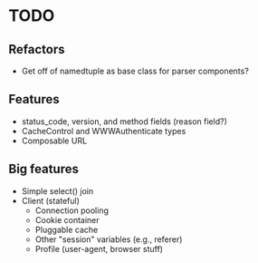 # TODO

## Refactors

- Get off of namedtuple as base class for parser components?

## Features

- status_code, version, and method fields (reason field?)
- CacheControl and WWWAuthenticate types
- Composable URL


## Big features

- Simple select() join
- Client (stateful)
  - Connection pooling
  - Cookie container
  - Pluggable cache
  - Other "session" variables (e.g., referer)
  - Profile (user-agent, browser stuff)
